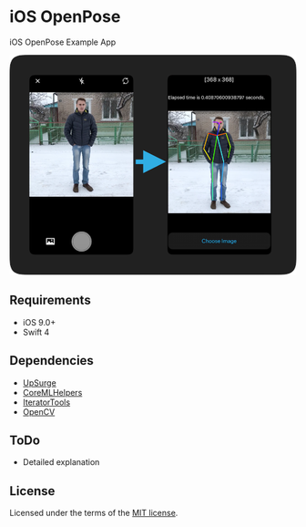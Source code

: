 # iOS OpenPose

iOS OpenPose Example App

![hash_table](Media/iOSOpenPose.png)

## Requirements
* iOS 9.0+
* Swift 4

## Dependencies

* [UpSurge](https://github.com/aleph7/Upsurge)
* [CoreMLHelpers](https://github.com/hollance/CoreMLHelpers)
* [IteratorTools](https://github.com/mpangburn/IteratorTools)
* [OpenCV](https://opencv.org/releases.html)

## ToDo
* Detailed explanation

## License

Licensed under the terms of the [MIT license](LICENSE.txt).
